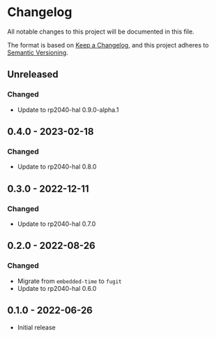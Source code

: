 # Changelog

All notable changes to this project will be documented in this file.

The format is based on [Keep a Changelog](https://keepachangelog.com/en/1.0.0/),
and this project adheres to [Semantic Versioning](https://semver.org/spec/v2.0.0.html).

## Unreleased

### Changed

- Update to rp2040-hal 0.9.0-alpha.1

## 0.4.0 - 2023-02-18

### Changed

- Update to rp2040-hal 0.8.0

## 0.3.0 - 2022-12-11

### Changed

- Update to rp2040-hal 0.7.0

## 0.2.0 - 2022-08-26

### Changed

- Migrate from `embedded-time` to `fugit`
- Update to rp2040-hal 0.6.0

## 0.1.0 - 2022-06-26

- Initial release

